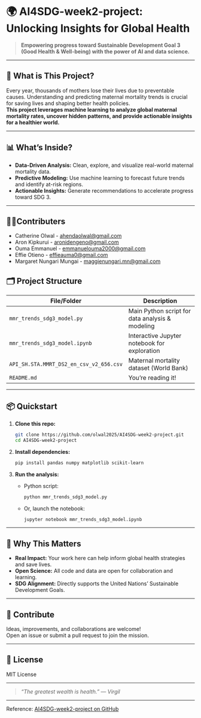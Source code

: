 # 🌍 AI4SDG-week2-project: Unlocking Insights for Global Health

> **Empowering progress toward Sustainable Development Goal 3 (Good Health & Well-being) with the power of AI and data science.**

---

## 🚀 What is This Project?

Every year, thousands of mothers lose their lives due to preventable causes. Understanding and predicting maternal mortality trends is crucial for saving lives and shaping better health policies.  
**This project leverages machine learning to analyze global maternal mortality rates, uncover hidden patterns, and provide actionable insights for a healthier world.**

---

## 📊 What’s Inside?

- **Data-Driven Analysis:** Clean, explore, and visualize real-world maternal mortality data.
- **Predictive Modeling:** Use machine learning to forecast future trends and identify at-risk regions.
- **Actionable Insights:** Generate recommendations to accelerate progress toward SDG 3.

---
## 🧑‍💻Contributers
-  Catherine Olwal  - ahendaolwal@gmail.com
-  Aron Kipkurui  - aronidengeno@gmail.com
-  Ouma Emmanuel  - emmanuelouma2000@gmail.com
-  Effie Otieno  - effieauma0@gmail.com
-  Margaret Nungari Mungai  - maggienungari.mn@gmail.com

## 🗂️ Project Structure

| File/Folder                        | Description                                      |
|------------------------------------|--------------------------------------------------|
| `mmr_trends_sdg3_model.py`         | Main Python script for data analysis & modeling  |
| `mmr_trends_sdg3_model.ipynb`      | Interactive Jupyter notebook for exploration     |
| `API_SH.STA.MMRT_DS2_en_csv_v2_656.csv` | Maternal mortality dataset (World Bank)     |
| `README.md`                        | You’re reading it!                               |

---

## 📦 Quickstart

1. **Clone this repo:**
   ```bash
   git clone https://github.com/olwal2025/AI4SDG-week2-project.git
   cd AI4SDG-week2-project
   ```

2. **Install dependencies:**
   ```bash
   pip install pandas numpy matplotlib scikit-learn
   ```

3. **Run the analysis:**
   - Python script:
     ```bash
     python mmr_trends_sdg3_model.py
     ```
   - Or, launch the notebook:
     ```bash
     jupyter notebook mmr_trends_sdg3_model.ipynb
     ```

---

## 🌟 Why This Matters

- **Real Impact:** Your work here can help inform global health strategies and save lives.
- **Open Science:** All code and data are open for collaboration and learning.
- **SDG Alignment:** Directly supports the United Nations’ Sustainable Development Goals.

---

## 🤝 Contribute

Ideas, improvements, and collaborations are welcome!  
Open an issue or submit a pull request to join the mission.

---

## 📜 License

MIT License

---

> _“The greatest wealth is health.” — Virgil_

---

Reference: [AI4SDG-week2-project on GitHub](https://github.com/olwal2025/AI4SDG-week2-project/tree/main)
